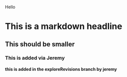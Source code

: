Hello
# This is a markdown headline
## This should be smaller
### This is added via Jeremy
#### this is added in the exploreRevisions branch by jeremy


